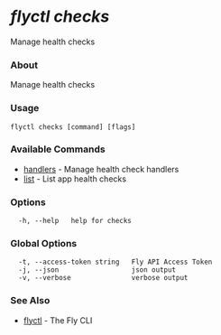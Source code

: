 # _flyctl checks_

Manage health checks

### About

Manage health checks

### Usage
```
flyctl checks [command] [flags]
```

### Available Commands
* [handlers](/docs/flyctl/checks-handlers/)	 - Manage health check handlers
* [list](/docs/flyctl/checks-list/)	 - List app health checks

### Options

```
  -h, --help   help for checks
```

### Global Options

```
  -t, --access-token string   Fly API Access Token
  -j, --json                  json output
  -v, --verbose               verbose output
```

### See Also

* [flyctl](/docs/flyctl/help/)	 - The Fly CLI

